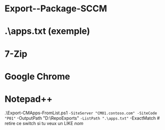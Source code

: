 # Export--Package-SCCM
# .\apps.txt  (exemple)
# 7-Zip
# Google Chrome
# Notepad++

.\Export-CMApps-FromList.ps1 `
  -SiteServer "CM01.contoso.com" -SiteCode "P01" `
  -OutputPath "D:\RepoExports" `
  -ListPath ".\apps.txt" `
  -ExactMatch   # retire ce switch si tu veux un LIKE *nom*

